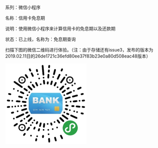 系列：微信小程序

名称：信用卡免息期

说明：使用微信小程序来计算信用卡的免息期以及还款期

状态：已上线，名称为：免息期查询

扫描下图的微信二维码进行体验。（注：由于存储还有issue3，发布的版本为2019.02.11日的26de1721c36efd80ee37f83b23e0a80d508eac48版本）

![微信扫描体验](https://github.com/robbkong/1.creditcard/blob/master/1.creditcard.jpg) 

